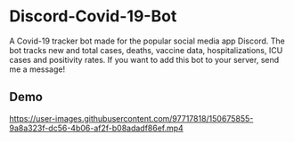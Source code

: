 # Discord-Covid-19-Bot

A Covid-19 tracker bot made for the popular social media app Discord. The bot tracks new and total cases, deaths, vaccine data, hospitalizations, ICU cases and positivity rates. If you want to add this bot to your server, send me a message!

## Demo

https://user-images.githubusercontent.com/97717818/150675855-9a8a323f-dc56-4b06-af2f-b08adadf86ef.mp4


